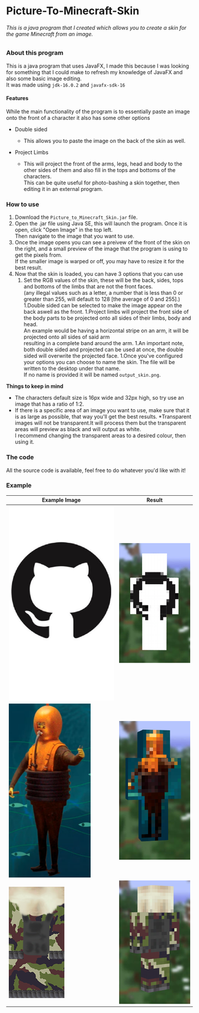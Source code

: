 # Picture-To-Minecraft-Skin
###### This is a java program that I created which allows you to create a skin for the game Minecraft from an image.

### About this program

This is a java program that uses JavaFX, I made this because I was looking for something that I could make to refresh my knowledge of JavaFX and also some basic image editing.  
It was made using `jdk-16.0.2` and `javafx-sdk-16`

#### Features

While the main functionality of the program is to essentially paste an image onto the front of a character it also has some other options

* Double sided
    * This allows you to paste the image on the back of the skin as well.
    
* Project Limbs
    * This will project the front of the arms, legs, head and body to the other sides of them and also fill in the tops and bottoms of the characters.  
    This can be quite useful for photo-bashing a skin together, then editing it in an external program.


### How to use
1. Download the `Picture_to_Minecraft_Skin.jar` file.
1. Open the .jar file using Java SE, this will launch the program. Once it is open, click "Open Image" in the top left.  
Then navigate to the image that you want to use.  
1. Once the image opens you can see a preivew of the front of the skin on the right, and a small preview of the image that the program is using to get the pixels from.  
If the smaller image is warped or off, you may have to resize it for the best result.
1. Now that the skin is loaded, you can have 3 options that you can use
    1. Set the RGB values of the skin, these will be the back, sides, tops and bottoms of the limbs that are not the front faces.  
    (any illegal values such as a letter, a number that is less than 0 or greater than 255, will default to 128 [the average of 0 and 255].)
    1.Double sided can be selected to make the image appear on the back aswell as the front.
    1.Project limbs will project the front side of the body parts to be projected onto all sides of their limbs, body and head.   
    An example would be having a horizontal stripe on an arm, it will be projected onto all sides of said arm  
    resulting in a complete band around the arm.
    1.An important note, both double sided and projected can be used at once, the double sided will overwrite the projected     face.
1.Once you've configured your options you can choose to name the skin. The file will be written to the desktop under that name.  
If no name is provided it will be named `output_skin.png`.
   
**Things to keep in mind**  
* The characters default size is 16px wide and 32px high, so try use an image that has a ratio of 1:2.
* If there is a specific area of an image you want to use, make sure that it is as large as possible, that way you'll get the best results.
*Transparent images will not be transparent.It will process them but the transparent areas will preview as black and will output as white.  
I recommend changing the transparent areas to a desired colour, then using it.

### The code
All the source code is available, feel free to do whatever you'd like with it!

### Example

| Example Image     | Result              |
| -------------     |:-------------:      |
| ![exampleImage1](/.public/exampleImage1.png "Skin Preview1")|![exampleImage1Result](/.public/example1Result.png "Skin Preview1 Result")|
| ![exampleImage2](/.public/exampleImage2.png "Skin Preview2")|![exampleImage2Result](/.public/example2Result.png "Skin Preview2 Result")|
| ![exampleImage3](/.public/exampleImage3.png "Skin Preview3")|![exampleImage3Result](/.public/example3Result.PNG "Skin Preview3 Result")|



